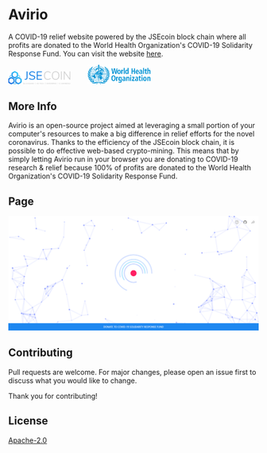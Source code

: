 # Avirio

A COVID-19 relief website powered by the JSEcoin block chain where all profits are donated to the World Health Organization's COVID-19 Solidarity Response Fund. You can visit the website [here](https://iandraves.github.io/Avirio).

<div style="display:inline">
    <img src="img/jsecoin.png" width="25%" style="margin-right: 30px; display:inline-block">
    <img src="img/who.png" width="25%" style="display:inline-block">
</div>

## More Info

Avirio is an open-source project aimed at leveraging a small portion of your computer's resources to make a big difference in relief efforts for the novel coronavirus. Thanks to the efficiency of the JSEcoin block chain, it is possible to do effective web-based crypto-mining. This means that by simply letting Avirio run in your browser you are donating to COVID-19 research & relief because 100% of profits are donated to the World Health Organization's COVID-19 Solidarity Response Fund.

## Page

![Screenshot of webpage](img/screenshot.png)

## Contributing
Pull requests are welcome. For major changes, please open an issue first to discuss what you would like to change.

Thank you for contributing!

## License
[Apache-2.0](https://choosealicense.com/licenses/apache-2.0/)